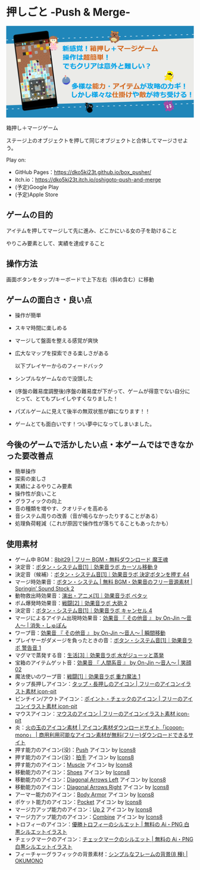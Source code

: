 # 押しごと -Push & Merge-

![game_feature](for_play_store/feature2.png)

箱押し＋マージゲーム

ステージ上のオブジェクトを押して同じオブジェクトと合体してマージさせよう。

Play on:

- GitHub Pages：https://dko5ki23t.github.io/box_pusher/
- itch.io：https://dko5ki23t.itch.io/oshigoto-push-and-merge
- (予定)Google Play
- (予定)Apple Store

## ゲームの目的

アイテムを押してマージして先に進み、どこかにいる女の子を助けること

やりこみ要素として、実績を達成すること

## 操作方法

画面ボタンをタップ/キーボードで上下左右（斜め含む）に移動

## ゲームの面白さ・良い点

- 操作が簡単
- スキマ時間に楽しめる
- マージして盤面を整える感覚が爽快
- 広大なマップを探索できる楽しさがある

  以下プレイヤーからのフィードバック
- シンプルなゲームなので没頭した
- (序盤の難易度調整後)序盤の難易度が下がって、ゲームが得意でない自分にとって、とてもプレイしやすくなりました！
- パズルゲームに見えて後半の無双状態が癖になります！！
- ゲームとても面白いです！つい夢中になってしまいました。

## 今後のゲームで活かしたい点・本ゲームではできなかった要改善点

- 簡単操作
- 探索の楽しさ
- 実績によるやりこみ要素
- 操作性が良いこと
- グラフィックの向上
- 音の種類を増やす、クオリティを高める
- 音システム周りの改善（音が鳴らなかったりすることがある）
- 処理負荷軽減（これが原因で操作性が落ちてることもあったかも）

## 使用素材

- ゲーム中 BGM：[8bit29 | フリー BGM・無料ダウンロード 魔王魂](https://maou.audio/bgm_8bit29/)
- 決定音：[ボタン・システム音[1]｜効果音ラボ カーソル移動 9](https://soundeffect-lab.info/sound/button/)
- 決定音（候補）：[ボタン・システム音[1]｜効果音ラボ 決定ボタンを押す 44](https://soundeffect-lab.info/sound/button/)
- マージ時効果音：[ボタン・システム | 無料 BGM・効果音のフリー音源素材 | Springin’ Sound Stock 2](https://www.springin.org/sound-stock/category/system/page/2/)
- 動物救出時効果音：[演出・アニメ[1]｜効果音ラボ ペタッ](https://soundeffect-lab.info/sound/anime/)
- ボム爆発時効果音：[戦闘[2]｜効果音ラボ 大砲 2](https://soundeffect-lab.info/sound/battle/battle2.html)
- 決定音：[ボタン・システム音[1]｜効果音ラボ キャンセル 4](https://soundeffect-lab.info/sound/button/)
- マージによるアイテム出現時効果音：[効果音 『 その他音 』 by On-Jin ～音人～ | 消失・しゅぽん](https://on-jin.com/sound/ta.php)
- ワープ音：[効果音 『 その他音 』 by On-Jin ～音人～ | 瞬間移動](https://on-jin.com/sound/ta.php)
- プレイヤーがダメージを負ったときの音：[ボタン・システム音[1]｜効果音ラボ 警告音 1](https://soundeffect-lab.info/sound/button/)
- マグマで蒸発する音：[生活[3]｜効果音ラボ 水がジューッと蒸発](https://soundeffect-lab.info/sound/various/various3.html)
- 宝箱のアイテムゲット音：[効果音 『 人間系音 』 by On-Jin ～音人～ | 笑顔 02](https://on-jin.com/sound/hito.php)
- 魔法使いのワープ音：[戦闘[1]｜効果音ラボ 重力魔法 1](https://soundeffect-lab.info/sound/battle/)
- タップ長押しアイコン：[タップ・長押しのアイコン | フリーのアイコンイラスト素材 icon-pit](https://icon-pit.com/pictogram/9692)
- ピンチイン/アウトアイコン：[ポイント・チェックのアイコン | フリーのアイコンイラスト素材 icon-pit](https://icon-pit.com/pictogram/9311)
- マウスアイコン：[マウスのアイコン | フリーのアイコンイラスト素材 icon-pit](https://icon-pit.com/pictogram/1351)
- 炎：[火の玉のアイコン素材 | アイコン素材ダウンロードサイト「icooon-mono」 | 商用利用可能なアイコン素材が無料(フリー)ダウンロードできるサイト](https://icooon-mono.com/11143-%e7%81%ab%e3%81%ae%e7%8e%89%e3%81%ae%e3%82%a2%e3%82%a4%e3%82%b3%e3%83%b3%e7%b4%a0%e6%9d%90/)
- 押す能力のアイコン(没)：[Push](https://icons8.com/icon/55884/push) アイコン by [Icons8](https://icons8.com)
- 押す能力のアイコン(没)：[拍手](https://icons8.com/icon/tvj1aGNT22kb/applause) アイコン by [Icons8](https://icons8.com)
- 押す能力のアイコン：[Muscle](https://icons8.com/icon/4mOhSp6VyMZD/muscle) アイコン by [Icons8](https://icons8.com)
- 移動能力のアイコン：[Shoes](https://icons8.com/icon/22533/shoes) アイコン by [Icons8](https://icons8.com)
- 移動能力のアイコン：[Diagonal Arrows Left](https://icons8.com/icon/SbGzTSqTbwk9/diagonal-arrows-left) アイコン by [Icons8](https://icons8.com)
- 移動能力のアイコン：[Diagonal Arrows Right](https://icons8.com/icon/UTjIsvzATVuk/diagonal-arrows-right) アイコン by [Icons8](https://icons8.com)
- アーマー能力のアイコン：[Body Armor](https://icons8.com/icon/19573/body-armor) アイコン by [Icons8](https://icons8.com)
- ポケット能力のアイコン：[Pocket](https://icons8.com/icon/grz251ZvICLG/pocket) アイコン by [Icons8](https://icons8.com)
- マージ力アップ能力のアイコン：[Up 2](https://icons8.com/icon/XdZw2eW3vEVS/up-2) アイコン by [Icons8](https://icons8.com)
- マージ力アップ能力のアイコン：[Combine](https://icons8.com/icon/ZKMlZLbgN6Tn/combine) アイコン by [Icons8](https://icons8.com)
- トロフィーのアイコン：[優勝トロフィーのシルエット | 無料の Ai・PNG 白黒シルエットイラスト](https://www.silhouette-illust.com/illust/49259)
- チェックマークのアイコン：[チェックマークのシルエット | 無料の Ai・PNG 白黒シルエットイラスト](https://www.silhouette-illust.com/illust/1712)
- フィーチャーグラフィックの背景素材：[シンプルなフレームの背景(8 種) | OKUMONO](https://sozaino.site/archives/5840)
